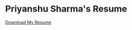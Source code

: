 # Priyanshu Sharma's Resume
[Download My Resume]([URL_TO_YOUR_PDF](https://drive.google.com/file/d/1tRJedyuK_UWzBfgtGTrje0vu0WfxrWTB/view?usp=sharing)https://drive.google.com/file/d/1tRJedyuK_UWzBfgtGTrje0vu0WfxrWTB/view?usp=sharing)
